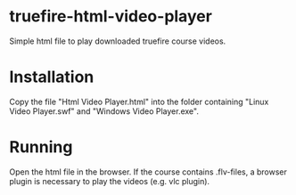 # truefire-html-video-player

Simple html file to play downloaded truefire course videos.

# Installation
Copy the file "Html Video Player.html" into the folder containing "Linux Video Player.swf" and "Windows Video Player.exe".

# Running
Open the html file in the browser.
If the course contains .flv-files, a browser plugin is necessary to play the videos (e.g. vlc plugin).
